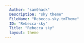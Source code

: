 ```yaml
---
  Author: "sam0hack"
  Description: "sky theme"
  FileName: "Rebecca-sky.tmTheme"
  ID: "Rebecca-sky"
  Title: "Rebecca sky"
  layout: theme
---
```

  